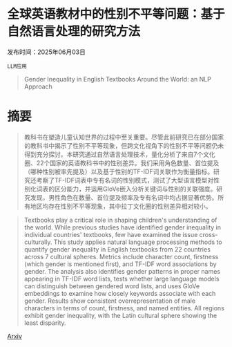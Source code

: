 # 全球英语教材中的性别不平等问题：基于自然语言处理的研究方法

发布时间：2025年06月03日

`LLM应用`

> Gender Inequality in English Textbooks Around the World: an NLP Approach

# 摘要

> 教科书在塑造儿童认知世界的过程中至关重要。尽管此前研究已在部分国家的教科书中揭示了性别不平等现象，但跨文化视角下的性别不平等问题仍未得到充分探讨。本研究通过自然语言处理技术，量化分析了来自7个文化圈、22个国家的英语教科书中的性别差异。我们采用角色数量、首位提及（哪种性别被率先提及）以及基于性别的TF-IDF词关联作为衡量指标。研究还考察了TF-IDF词表中专有名词的性别模式，测试了大型语言模型对性别化词表的区分能力，并运用GloVe嵌入分析关键词与性别的关联强度。研究发现，男性角色在数量、首位提及频率及专有名词中均占据显著优势。所有地区均存在性别不平等现象，其中拉丁文化圈的性别差异相对较小。

> Textbooks play a critical role in shaping children's understanding of the world. While previous studies have identified gender inequality in individual countries' textbooks, few have examined the issue cross-culturally. This study applies natural language processing methods to quantify gender inequality in English textbooks from 22 countries across 7 cultural spheres. Metrics include character count, firstness (which gender is mentioned first), and TF-IDF word associations by gender. The analysis also identifies gender patterns in proper names appearing in TF-IDF word lists, tests whether large language models can distinguish between gendered word lists, and uses GloVe embeddings to examine how closely keywords associate with each gender. Results show consistent overrepresentation of male characters in terms of count, firstness, and named entities. All regions exhibit gender inequality, with the Latin cultural sphere showing the least disparity.

[Arxiv](https://arxiv.org/abs/2506.02425)